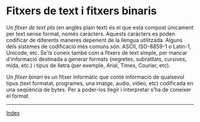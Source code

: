 # Fitxers de text i fitxers binaris

Un *fitxer de text pla* (en anglès plain text) és el que està compost únicament per text sense format, només caràcters. Aquests caràcters es poden codificar de diferents maneres depenent de la llengua utilitzada. Alguns dels sistemes de codificació més comuns són: ASCII, ISO-8859-1 o Latin-1, Unicode, etc.
Se'ls coneix també com a fitxers de text simple, per mancar d'informació destinada a generar formats (negretes, subratllats, cursives, mida, etc.) i tipus de lletra (per exemple, Arial, Times, Courier, etc).


Un *fitxer binari* és un fitxer informàtic que conté informació de qualsevol tipus (text formatat, programes, una imatge, audio, vídeo, etc) codificada en una seqüència de bytes. Per a poder-los llegir i interpretar s’ha de coneixer el format.


***
[Index](../../../README.md)

